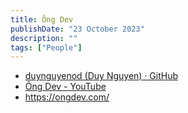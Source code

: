 ```yaml
---
title: Ông Dev
publishDate: "23 October 2023"
description: ""
tags: ["People"]
---
```


- [duynguyenod (Duy Nguyen) · GitHub](https://github.com/duynguyenod)
- [Ông Dev - YouTube](https://youtube.com/@ongdev)
- <https://ongdev.com/>
